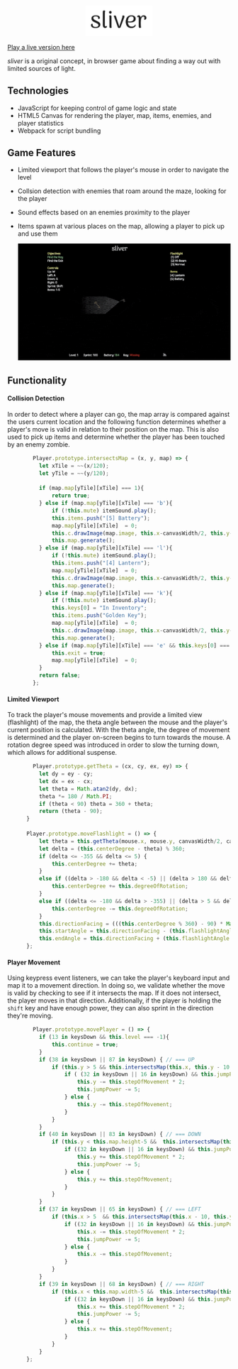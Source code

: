 <p align="center">
      <a href="https://github.com/jameshawkinsjr/sliver">
    <img src="https://github.com/jameshawkinsjr/sliver/blob/master/dist/images/sliver_logo.png" alt="logo" width="150">
    </a>
</p>

[Play a live version here](https://jameshawkinsjr.github.io/sliver/dist/)

_sliver_ is a original concept, in browser game about finding a way out with limited sources of light.
    

## Technologies

* JavaScript for keeping control of game logic and state
* HTML5 Canvas for rendering the player, map, items, enemies, and player statistics
* Webpack for script bundling


## Game Features

* Limited viewport that follows the player's mouse in order to navigate the level
* Collsion detection with enemies that roam around the maze, looking for the player
* Sound effects based on an enemies proximity to the player
* Items spawn at various places on the map, allowing a player to pick up and use them
   
   <p align="center">
    <img src="https://github.com/jameshawkinsjr/sliver/blob/master/dist/images/sliver.gif" alt="gameplay" width="600">
   </p>
   
## Functionality

#### **Collision Detection**

In order to detect where a player can go, the map array is compared against the users current location and the following function determines whether a player's move is valid in relation to their position on the map. This is also used to pick up items and determine whether the player has been touched by an enemy zombie.

  ```js
          Player.prototype.intersectsMap = (x, y, map) => {
            let xTile = ~~(x/120);
            let yTile = ~~(y/120);
            
            if (map.map[yTile][xTile] === 1){
                return true;
            } else if (map.map[yTile][xTile] === 'b'){
                if (!this.mute) itemSound.play();
                this.items.push("[5] Battery");
                map.map[yTile][xTile]  = 0;
                this.c.drawImage(map.image, this.x-canvasWidth/2, this.y-canvasWidth/2, canvasWidth, canvasHeight, 0, 0, canvasWidth, canvasHeight);   
                this.map.generate();
            } else if (map.map[yTile][xTile] === 'l'){
                if (!this.mute) itemSound.play();
                this.items.push("[4] Lantern");
                map.map[yTile][xTile]  = 0;
                this.c.drawImage(map.image, this.x-canvasWidth/2, this.y-canvasWidth/2, canvasWidth, canvasHeight, 0, 0, canvasWidth, canvasHeight);   
                this.map.generate();
            } else if (map.map[yTile][xTile] === 'k'){
                if (!this.mute) itemSound.play();
                this.keys[0] = "In Inventory";
                this.items.push("Golden Key");
                map.map[yTile][xTile]  = 0;
                this.c.drawImage(map.image, this.x-canvasWidth/2, this.y-canvasWidth/2, canvasWidth, canvasHeight, 0, 0, canvasWidth, canvasHeight);   
                this.map.generate();
            } else if (map.map[yTile][xTile] === 'e' && this.keys[0] === "In Inventory"){
                this.exit = true;
                map.map[yTile][xTile]  = 0;
            }
            return false;
          };
   ```

#### **Limited Viewport**

To track the player's mouse movements and provide a limited view (flashlight) of the map, the theta angle between the mouse and the player's current position is calculated. With the theta angle, the degree of movement is determined and the player on-screen begins to turn towards the mouse. A rotation degree speed was introduced in order to slow the turning down, which allows for additional suspense.

  ```js
          Player.prototype.getTheta = (cx, cy, ex, ey) => {
            let dy = ey - cy;
            let dx = ex - cx;
            let theta = Math.atan2(dy, dx);
            theta *= 180 / Math.PI;
            if (theta < 90) theta = 360 + theta;
            return (theta - 90);
        }

        Player.prototype.moveFlashlight = () => {
            let theta = this.getTheta(mouse.x, mouse.y, canvasWidth/2, canvasHeight/2);
            let delta = (this.centerDegree - theta) % 360;
            if (delta <= -355 && delta <= 5) {
                this.centerDegree += theta;
            }
            else if ((delta > -180 && delta < -5) || (delta > 180 && delta < 360)) {
                this.centerDegree += this.degreeOfRotation;
            }
            else if ((delta <= -180 && delta > -355) || (delta > 5 && delta < 180)) {
                this.centerDegree -= this.degreeOfRotation;
            }
            this.directionFacing = (((this.centerDegree % 360) - 90) * Math.PI / 180);
            this.startAngle = this.directionFacing - (this.flashlightAngle / 2);
            this.endAngle = this.directionFacing + (this.flashlightAngle / 2);
        };
   ```
#### **Player Movement**

Using keypress event listeners, we can take the player's keyboard input and map it to a movement direction. In doing so, we validate whether the move is valid by checking to see if it intersects the map. If it does not intersect, the player moves in that direction. Additionally, if the player is holding the `shift` key and have enough power, they can also sprint in the direction they're moving.

  ```js
          Player.prototype.movePlayer = () => {
            if (13 in keysDown && this.level === -1){
                this.continue = true;
            }
            if (38 in keysDown || 87 in keysDown) { // === UP
                if (this.y > 5 && this.intersectsMap(this.x, this.y - 10, this.map) === false) {
                    if ( (32 in keysDown || 16 in keysDown) && this.jumpPower > 6) {
                        this.y -= this.stepOfMovement * 2;
                        this.jumpPower -= 5;
                    } else {
                        this.y -= this.stepOfMovement;
                    }
                }
            }
            if (40 in keysDown || 83 in keysDown) { // === DOWN
                if (this.y < this.map.height-5 &&  this.intersectsMap(this.x, this.y + 10, this.map) === false) {
                    if ((32 in keysDown || 16 in keysDown) && this.jumpPower > 5) {
                        this.y += this.stepOfMovement * 2;
                        this.jumpPower -= 5;
                    } else {
                        this.y += this.stepOfMovement;
                    }
                }
            }
            if (37 in keysDown || 65 in keysDown) { // === LEFT
                if (this.x > 5  && this.intersectsMap(this.x - 10, this.y, this.map) === false) {
                    if ((32 in keysDown || 16 in keysDown) && this.jumpPower > 5) {
                        this.x -= this.stepOfMovement * 2;
                        this.jumpPower -= 5;
                    } else {
                        this.x -= this.stepOfMovement;
                    }
                }
            }
            if (39 in keysDown || 68 in keysDown) { // === RIGHT
                if (this.x < this.map.width-5 &&  this.intersectsMap(this.x + 10, this.y, this.map) === false) {
                    if ((32 in keysDown || 16 in keysDown) && this.jumpPower > 5) {
                        this.x += this.stepOfMovement * 2;
                        this.jumpPower -= 5;
                    } else {
                        this.x += this.stepOfMovement;
                    }
                }
            }
        };
   ```
